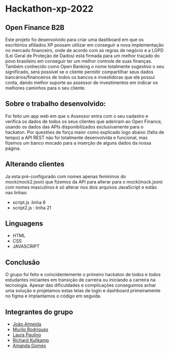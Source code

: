 # Hackathon-xp-2022

## Open Finance B2B

Este projeto foi desenvolvido para criar uma dashboard em que os escritórios afiliados XP possam utilizar em conseguir a nova implementação no mercado financeiro, onde de acordo com as regras de negócio e a LGPD (Lei Geral de Proteção de Dados) está firmada para um melhor traçado do povo brasileiro em conseguir ter um melhor controle de suas finanças.
Também conhecido como Open Banking o nome totalmente sugestivo o seu significado, será possível se o cliente permitir compartilhar seus dados bancários/financeiros de todos os bancos e investidoras que ele possui conta, dando melhor suporte ao assessor de investimentos em indicar os melhores caminhos para o seu cliente.


## Sobre o trabalho desenvolvido:


Foi feito um app web em que o Assessor entra com o seu cadastro e verifica os dados de todos os seus clientes que aderiram ao Open Finance, usando os dados das APIs disponibilizados exclusivamente para o hackaton. Por questões de força maior como explicado logo abaixo (falta de tempo) a API REST não foi totalmente desenvolvida e funcional, mas fizemos um banco mocado para a inserção de alguns dados da nossa página.

## Alterando clientes

Ja esta pré-configurado com nomes apenas femininos do mock(mock2.json) que fizemos da API para alterar para o mock(mock.json) com nomes masculinos é só alterar nos dois arquivos JavaScript e estão nas linhas:
<!--ts-->
   * script.js :linha 6
   * script2.js : linha 21

## Linguagens

<!--ts-->
   * HTML
   * CSS
   * JAVASCRIPT


## Conclusão

O grupo foi feito e coincidentemente o primeiro hackaton de todos e todos estudantes iniciantes em transição de carreira ou iniciando a carreira na tecnologia. Apesar das dificuldades e complicações conseguimos achar uma solução e projetamos estas telas de login e dashboard primeiramente no figma e implantamos o código em seguida.


## Integrantes do grupo

- [João Almeida](https://www.linkedin.com/in/jcmalmeida/)
- [Murilo Rodrigues](https://www.linkedin.com/in/murilorodrigueswebdev/) 
- [Laura Paulino](https://www.linkedin.com/in/laurapaulinodesouza/) 
- [Richard Kullkamp](https://www.linkedin.com/in/richardkulkamp/)
- [Amanda Gomes](https://www.linkedin.com/in/amanda-gomes-0ba88b20b/)
